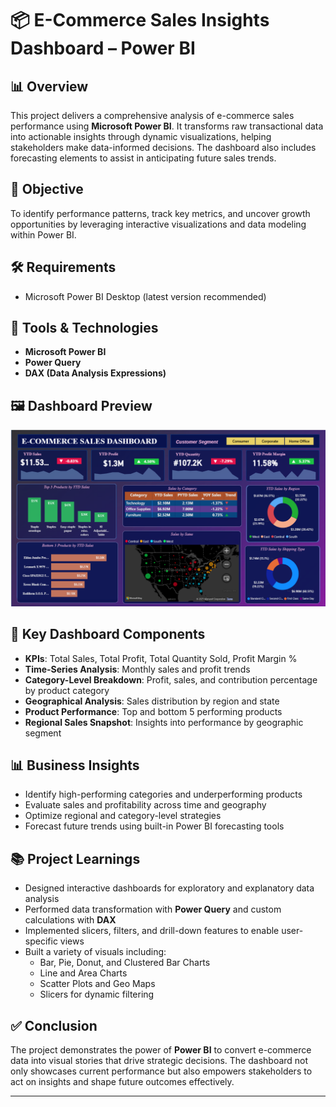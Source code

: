 # 📦 E-Commerce Sales Insights Dashboard – Power BI

## 📊 Overview
This project delivers a comprehensive analysis of e-commerce sales performance using **Microsoft Power BI**. It transforms raw transactional data into actionable insights through dynamic visualizations, helping stakeholders make data-informed decisions. The dashboard also includes forecasting elements to assist in anticipating future sales trends.

## 🎯 Objective
To identify performance patterns, track key metrics, and uncover growth opportunities by leveraging interactive visualizations and data modeling within Power BI.

## 🛠️ Requirements
- Microsoft Power BI Desktop (latest version recommended)

## 🧰 Tools & Technologies
- **Microsoft Power BI**
- **Power Query**
- **DAX (Data Analysis Expressions)**

## 🖼️ Dashboard Preview
![Ecommerce_Sales_L](https://github.com/leenad007/E-Commerce_Sales_Analysis_PowerBI/blob/main/Dashboard_Preview.png)

## 📌 Key Dashboard Components
- **KPIs**: Total Sales, Total Profit, Total Quantity Sold, Profit Margin %
- **Time-Series Analysis**: Monthly sales and profit trends
- **Category-Level Breakdown**: Profit, sales, and contribution percentage by product category
- **Geographical Analysis**: Sales distribution by region and state
- **Product Performance**: Top and bottom 5 performing products
- **Regional Sales Snapshot**: Insights into performance by geographic segment

## 📊 Business Insights
- Identify high-performing categories and underperforming products
- Evaluate sales and profitability across time and geography
- Optimize regional and category-level strategies
- Forecast future trends using built-in Power BI forecasting tools

## 📚 Project Learnings
- Designed interactive dashboards for exploratory and explanatory data analysis
- Performed data transformation with **Power Query** and custom calculations with **DAX**
- Implemented slicers, filters, and drill-down features to enable user-specific views
- Built a variety of visuals including:
  - Bar, Pie, Donut, and Clustered Bar Charts
  - Line and Area Charts
  - Scatter Plots and Geo Maps
  - Slicers for dynamic filtering

## ✅ Conclusion
The project demonstrates the power of **Power BI** to convert e-commerce data into visual stories that drive strategic decisions. The dashboard not only showcases current performance but also empowers stakeholders to act on insights and shape future outcomes effectively.

---
